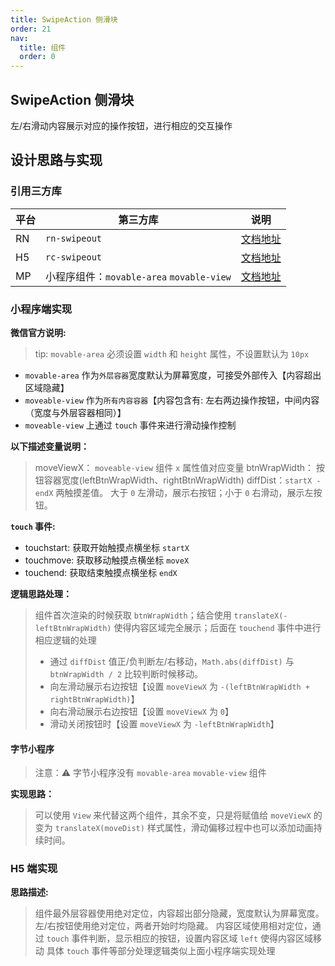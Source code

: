 ```yaml
---
title: SwipeAction 侧滑块
order: 21
nav:
  title: 组件
  order: 0
---
```


## SwipeAction 侧滑块

左/右滑动内容展示对应的操作按钮，进行相应的交互操作

## 设计思路与实现

### 引用三方库

| 平台 | 第三方库                                  | 说明                                                                                     |
| ---- | ----------------------------------------- | ---------------------------------------------------------------------------------------- |
| RN   | `rn-swipeout`                             | [文档地址](https://www.npmjs.com/package/rn-swipeout)                                    |
| H5   | `rc-swipeout`                             | [文档地址](https://www.npmjs.com/package/rc-swipeout)                                    |
| MP   | 小程序组件：`movable-area` `movable-view` | [文档地址](https://developers.weixin.qq.com/miniprogram/dev/component/movable-area.html) |

### 小程序端实现

**微信官方说明:**

> tip: `movable-area` 必须设置 `width` 和 `height` 属性，不设置默认为 `10px`

- `movable-area` 作为`外层容器`宽度默认为屏幕宽度，可接受外部传入【内容超出区域隐藏】
- `moveable-view` 作为`所有内容容器`【内容包含有: 左右两边操作按钮，中间内容（宽度与外层容器相同）】
- `moveable-view` 上通过 `touch` 事件来进行滑动操作控制

**以下描述变量说明：**

> moveViewX： `moveable-view` 组件 `x` 属性值对应变量
> btnWrapWidth： 按钮容器宽度(leftBtnWrapWidth、rightBtnWrapWidth)
> diffDist：`startX - endX` 两触摸差值。 大于 `0` 左滑动，展示右按钮；小于 `0` 右滑动，展示左按钮。

**`touch` 事件:**

- touchstart: 获取开始触摸点横坐标 `startX`
- touchmove: 获取移动触摸点横坐标 `moveX`
- touchend: 获取结束触摸点横坐标 `endX`

**逻辑思路处理：**

> 组件首次渲染的时候获取 `btnWrapWidth`；结合使用 `translateX(-leftBtnWrapWidth)` 使得内容区域完全展示；后面在 `touchend` 事件中进行相应逻辑的处理
>
> - 通过 `diffDist` 值正/负判断左/右移动，`Math.abs(diffDist)` 与 `btnWrapWidth / 2` 比较判断时候移动。
> - 向左滑动展示右边按钮【设置 `moveViewX` 为 `-(leftBtnWrapWidth + rightBtnWrapWidth)`】
> - 向右滑动展示右边按钮【设置 `moveViewX` 为 `0`】
> - 滑动关闭按钮时【设置 `moveViewX` 为 `-leftBtnWrapWidth`】

#### 字节小程序

> 注意：⚠️ 字节小程序没有 `movable-area` `movable-view` 组件

**实现思路：**

> 可以使用 `View` 来代替这两个组件，其余不变，只是将赋值给 `moveViewX` 的变为 `translateX(moveDist)` 样式属性，滑动偏移过程中也可以添加动画持续时间。

### H5 端实现

**思路描述:**

> 组件最外层容器使用绝对定位，内容超出部分隐藏，宽度默认为屏幕宽度。
> 左/右按钮使用绝对定位，两者开始时均隐藏。
> 内容区域使用相对定位，通过 `touch` 事件判断，显示相应的按钮，设置内容区域 `left` 使得内容区域移动
> 具体 `touch` 事件等部分处理逻辑类似上面小程序端实现处理
